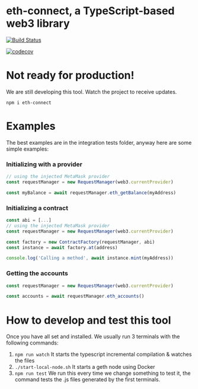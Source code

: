 # eth-connect, a TypeScript-based web3 library

[![Build Status](https://travis-ci.org/decentraland/eth-connect.svg?branch=master)](https://travis-ci.org/decentraland/eth-connect)

[![codecov](https://codecov.io/gh/decentraland/eth-connect/branch/master/graph/badge.svg)](https://codecov.io/gh/decentraland/eth-connect)

# Not ready for production!

We are still developing this tool. Watch the project to receive updates.

    npm i eth-connect

# Examples

The best examples are in the integration tests folder, anyway here are some simple examples:

### Initializing with a provider

```ts
// using the injected MetaMask provider
const requestManager = new RequestManager(web3.currentProvider)

const myBalance = await requestManager.eth_getBalance(myAddress)
```

### Initializing a contract

```ts
const abi = [...]
// using the injected MetaMask provider
const requestManager = new RequestManager(web3.currentProvider)

const factory = new ContractFactory(requestManager, abi)
const instance = await factory.at(address)

console.log('Calling a method', await instance.mint(myAddress))
```

### Getting the accounts

```ts
const requestManager = new RequestManager(web3.currentProvider)

const accounts = await requestManager.eth_accounts()
```

# How to develop and test this tool

Once you have all set and installed. We usually run 3 terminals with the following commands:

1.  `npm run watch` It starts the typescript incremental compilation & watches the files
2.  `./start-local-node.sh` It starts a geth node using Docker
3.  `npm run test` We run this every time we change something to test it, the command tests the .js files generated by the first terminals.
